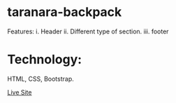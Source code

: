 # taranara-backpack

Features:
i. Header
ii. Different type of section.
iii. footer

# Technology:
HTML, CSS, Bootstrap.

<a href="https://milonjpi.github.io/taranara-backpack/index.html">Live Site</a>

